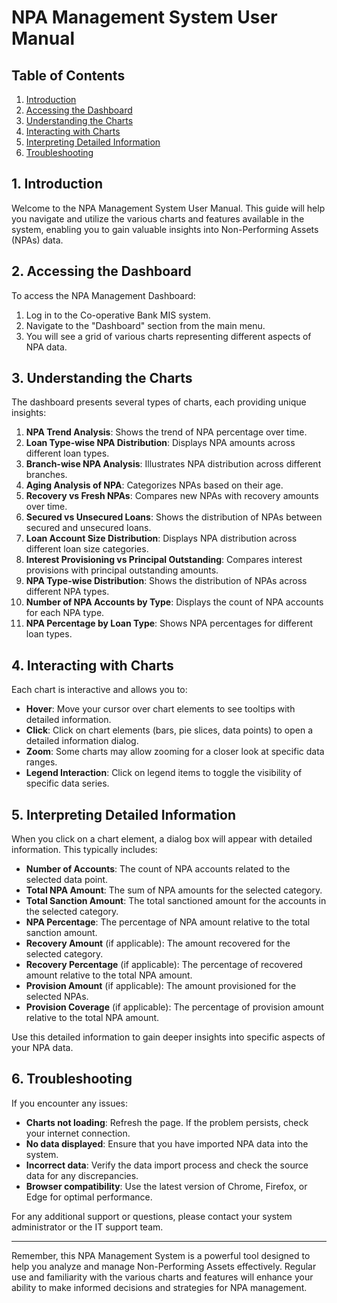 # NPA Management System User Manual

## Table of Contents
1. [Introduction](#introduction)
2. [Accessing the Dashboard](#accessing-the-dashboard)
3. [Understanding the Charts](#understanding-the-charts)
4. [Interacting with Charts](#interacting-with-charts)
5. [Interpreting Detailed Information](#interpreting-detailed-information)
6. [Troubleshooting](#troubleshooting)

## 1. Introduction

Welcome to the NPA Management System User Manual. This guide will help you navigate and utilize the various charts and features available in the system, enabling you to gain valuable insights into Non-Performing Assets (NPAs) data.

## 2. Accessing the Dashboard

To access the NPA Management Dashboard:

1. Log in to the Co-operative Bank MIS system.
2. Navigate to the "Dashboard" section from the main menu.
3. You will see a grid of various charts representing different aspects of NPA data.

## 3. Understanding the Charts

The dashboard presents several types of charts, each providing unique insights:

1. **NPA Trend Analysis**: Shows the trend of NPA percentage over time.
2. **Loan Type-wise NPA Distribution**: Displays NPA amounts across different loan types.
3. **Branch-wise NPA Analysis**: Illustrates NPA distribution across different branches.
4. **Aging Analysis of NPA**: Categorizes NPAs based on their age.
5. **Recovery vs Fresh NPAs**: Compares new NPAs with recovery amounts over time.
6. **Secured vs Unsecured Loans**: Shows the distribution of NPAs between secured and unsecured loans.
7. **Loan Account Size Distribution**: Displays NPA distribution across different loan size categories.
8. **Interest Provisioning vs Principal Outstanding**: Compares interest provisions with principal outstanding amounts.
9. **NPA Type-wise Distribution**: Shows the distribution of NPAs across different NPA types.
10. **Number of NPA Accounts by Type**: Displays the count of NPA accounts for each NPA type.
11. **NPA Percentage by Loan Type**: Shows NPA percentages for different loan types.

## 4. Interacting with Charts

Each chart is interactive and allows you to:

- **Hover**: Move your cursor over chart elements to see tooltips with detailed information.
- **Click**: Click on chart elements (bars, pie slices, data points) to open a detailed information dialog.
- **Zoom**: Some charts may allow zooming for a closer look at specific data ranges.
- **Legend Interaction**: Click on legend items to toggle the visibility of specific data series.

## 5. Interpreting Detailed Information

When you click on a chart element, a dialog box will appear with detailed information. This typically includes:

- **Number of Accounts**: The count of NPA accounts related to the selected data point.
- **Total NPA Amount**: The sum of NPA amounts for the selected category.
- **Total Sanction Amount**: The total sanctioned amount for the accounts in the selected category.
- **NPA Percentage**: The percentage of NPA amount relative to the total sanction amount.
- **Recovery Amount** (if applicable): The amount recovered for the selected category.
- **Recovery Percentage** (if applicable): The percentage of recovered amount relative to the total NPA amount.
- **Provision Amount** (if applicable): The amount provisioned for the selected NPAs.
- **Provision Coverage** (if applicable): The percentage of provision amount relative to the total NPA amount.

Use this detailed information to gain deeper insights into specific aspects of your NPA data.

## 6. Troubleshooting

If you encounter any issues:

- **Charts not loading**: Refresh the page. If the problem persists, check your internet connection.
- **No data displayed**: Ensure that you have imported NPA data into the system.
- **Incorrect data**: Verify the data import process and check the source data for any discrepancies.
- **Browser compatibility**: Use the latest version of Chrome, Firefox, or Edge for optimal performance.

For any additional support or questions, please contact your system administrator or the IT support team.

---

Remember, this NPA Management System is a powerful tool designed to help you analyze and manage Non-Performing Assets effectively. Regular use and familiarity with the various charts and features will enhance your ability to make informed decisions and strategies for NPA management.

